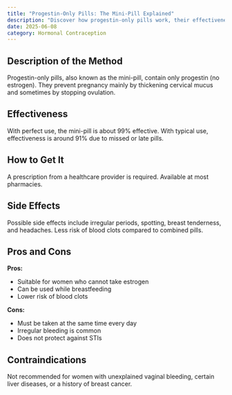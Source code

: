 ```yaml
---
title: "Progestin-Only Pills: The Mini-Pill Explained"
description: "Discover how progestin-only pills work, their effectiveness, how to get them, side effects, pros and cons, and who should avoid them."
date: 2025-06-08
category: Hormonal Contraception
---
```


## Description of the Method
Progestin-only pills, also known as the mini-pill, contain only progestin (no estrogen). They prevent pregnancy mainly by thickening cervical mucus and sometimes by stopping ovulation.

## Effectiveness
With perfect use, the mini-pill is about 99% effective. With typical use, effectiveness is around 91% due to missed or late pills.

## How to Get It
A prescription from a healthcare provider is required. Available at most pharmacies.

## Side Effects
Possible side effects include irregular periods, spotting, breast tenderness, and headaches. Less risk of blood clots compared to combined pills.

## Pros and Cons
**Pros:**
- Suitable for women who cannot take estrogen
- Can be used while breastfeeding
- Lower risk of blood clots

**Cons:**
- Must be taken at the same time every day
- Irregular bleeding is common
- Does not protect against STIs

## Contraindications
Not recommended for women with unexplained vaginal bleeding, certain liver diseases, or a history of breast cancer. 